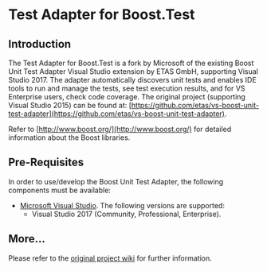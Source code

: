 # Test Adapter for Boost.Test

## Introduction
The Test Adapter for Boost.Test is a fork by Microsoft of the existing Boost Unit Test Adapter Visual Studio extension by ETAS GmbH, supporting Visual Studio 2017. The adapter automatically discovers unit tests and enables IDE tools to run and manage the tests, see test execution results, and for VS Enterprise users, check code coverage. The original project (supporting Visual Studio 2015) can be found at: [https://github.com/etas/vs-boost-unit-test-adapter](https://github.com/etas/vs-boost-unit-test-adapter).

Refer to [http://www.boost.org/](http://www.boost.org/) for detailed information about the Boost libraries.

## Pre-Requisites

In order to use/develop the Boost Unit Test Adapter, the following components must be available:
- [Microsoft Visual Studio](https://www.visualstudio.com/). The following versions are supported:
  + Visual Studio 2017 (Community, Professional, Enterprise).

## More...

Please refer to the [original project wiki](https://github.com/etas/vs-boost-unit-test-adapter/wiki) for further information.
